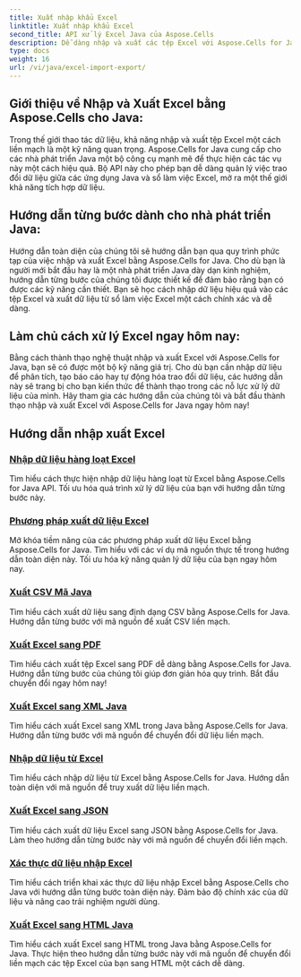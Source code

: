 ```yaml
---
title: Xuất nhập khẩu Excel
linktitle: Xuất nhập khẩu Excel
second_title: API xử lý Excel Java của Aspose.Cells
description: Dễ dàng nhập và xuất các tệp Excel với Aspose.Cells for Java. Khám phá hướng dẫn từng bước để trao đổi dữ liệu liền mạch. Làm chủ cách xử lý Excel ngay hôm nay!
type: docs
weight: 16
url: /vi/java/excel-import-export/
---
```


## Giới thiệu về Nhập và Xuất Excel bằng Aspose.Cells cho Java:

Trong thế giới thao tác dữ liệu, khả năng nhập và xuất tệp Excel một cách liền mạch là một kỹ năng quan trọng. Aspose.Cells for Java cung cấp cho các nhà phát triển Java một bộ công cụ mạnh mẽ để thực hiện các tác vụ này một cách hiệu quả. Bộ API này cho phép bạn dễ dàng quản lý việc trao đổi dữ liệu giữa các ứng dụng Java và sổ làm việc Excel, mở ra một thế giới khả năng tích hợp dữ liệu.

## Hướng dẫn từng bước dành cho nhà phát triển Java:

Hướng dẫn toàn diện của chúng tôi sẽ hướng dẫn bạn qua quy trình phức tạp của việc nhập và xuất Excel bằng Aspose.Cells for Java. Cho dù bạn là người mới bắt đầu hay là một nhà phát triển Java dày dạn kinh nghiệm, hướng dẫn từng bước của chúng tôi được thiết kế để đảm bảo rằng bạn có được các kỹ năng cần thiết. Bạn sẽ học cách nhập dữ liệu hiệu quả vào các tệp Excel và xuất dữ liệu từ sổ làm việc Excel một cách chính xác và dễ dàng.

## Làm chủ cách xử lý Excel ngay hôm nay:

Bằng cách thành thạo nghệ thuật nhập và xuất Excel với Aspose.Cells for Java, bạn sẽ có được một bộ kỹ năng giá trị. Cho dù bạn cần nhập dữ liệu để phân tích, tạo báo cáo hay tự động hóa trao đổi dữ liệu, các hướng dẫn này sẽ trang bị cho bạn kiến thức để thành thạo trong các nỗ lực xử lý dữ liệu của mình. Hãy tham gia các hướng dẫn của chúng tôi và bắt đầu thành thạo nhập và xuất Excel với Aspose.Cells for Java ngay hôm nay!

## Hướng dẫn nhập xuất Excel
### [Nhập dữ liệu hàng loạt Excel](./bulk-data-import-excel/)
Tìm hiểu cách thực hiện nhập dữ liệu hàng loạt từ Excel bằng Aspose.Cells for Java API. Tối ưu hóa quá trình xử lý dữ liệu của bạn với hướng dẫn từng bước này.
### [Phương pháp xuất dữ liệu Excel](./excel-data-export-methods/)
Mở khóa tiềm năng của các phương pháp xuất dữ liệu Excel bằng Aspose.Cells for Java. Tìm hiểu với các ví dụ mã nguồn thực tế trong hướng dẫn toàn diện này. Tối ưu hóa kỹ năng quản lý dữ liệu của bạn ngay hôm nay.
### [Xuất CSV Mã Java](./csv-export-java-code/)
Tìm hiểu cách xuất dữ liệu sang định dạng CSV bằng Aspose.Cells for Java. Hướng dẫn từng bước với mã nguồn để xuất CSV liền mạch.
### [Xuất Excel sang PDF](./exporting-excel-to-pdf/)
Tìm hiểu cách xuất tệp Excel sang PDF dễ dàng bằng Aspose.Cells for Java. Hướng dẫn từng bước của chúng tôi giúp đơn giản hóa quy trình. Bắt đầu chuyển đổi ngay hôm nay!
### [Xuất Excel sang XML Java](./export-excel-to-xml-java/)
Tìm hiểu cách xuất Excel sang XML trong Java bằng Aspose.Cells for Java. Hướng dẫn từng bước với mã nguồn để chuyển đổi dữ liệu liền mạch.
### [Nhập dữ liệu từ Excel](./data-import-from-excel/)
Tìm hiểu cách nhập dữ liệu từ Excel bằng Aspose.Cells for Java. Hướng dẫn toàn diện với mã nguồn để truy xuất dữ liệu liền mạch.
### [Xuất Excel sang JSON](./export-excel-to-json/)
Tìm hiểu cách xuất dữ liệu Excel sang JSON bằng Aspose.Cells for Java. Làm theo hướng dẫn từng bước này với mã nguồn để chuyển đổi liền mạch.
### [Xác thực dữ liệu nhập Excel](./excel-import-data-validation/)
Tìm hiểu cách triển khai xác thực dữ liệu nhập Excel bằng Aspose.Cells cho Java với hướng dẫn từng bước toàn diện này. Đảm bảo độ chính xác của dữ liệu và nâng cao trải nghiệm người dùng. 
### [Xuất Excel sang HTML Java](./export-excel-to-html-java/)
Tìm hiểu cách xuất Excel sang HTML trong Java bằng Aspose.Cells for Java. Thực hiện theo hướng dẫn từng bước này với mã nguồn để chuyển đổi liền mạch các tệp Excel của bạn sang HTML một cách dễ dàng.